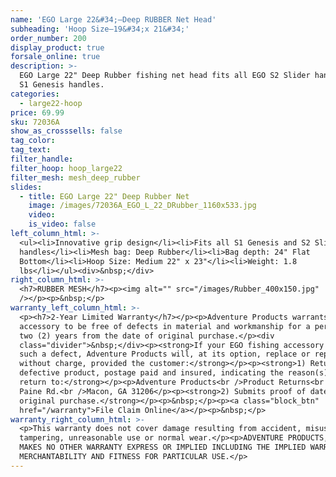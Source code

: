 ```yaml
---
name: 'EGO Large 22&#34;—Deep RUBBER Net Head'
subheading: 'Hoop Size—19&#34;x 21&#34;'
order_number: 200
display_product: true
forsale_online: true
description: >-
  EGO Large 22" Deep Rubber fishing net head fits all EGO S2 Slider handles and
  S1 Genesis handles.
categories:
  - large22-hoop
price: 69.99
sku: 72036A
show_as_crosssells: false
tag_color:
tag_text:
filter_handle:
filter_hoop: hoop_large22
filter_mesh: mesh_deep_rubber
slides:
  - title: EGO Large 22" Deep Rubber Net
    image: /images/72036A_EGO_L_22_DRubber_1160x533.jpg
    video:
    is_video: false
left_column_html: >-
  <ul><li>Innovative grip design</li><li>Fits all S1 Genesis and S2 Slider
  handles</li><li>Mesh bag: Deep Rubber</li><li>Bag depth: 24" Flat
  Bottom</li><li>Hoop Size: Medium 22" x 23"</li><li>Weight: 1.8
  lbs</li></ul><div>&nbsp;</div>
right_column_html: >-
  <h7>RUBBER MESH</h7><p><img alt="" src="/images/Rubber_400x150.jpg"
  /></p><p>&nbsp;</p>
warranty_left_column_html: >-
  <p><h7>2-Year Limited Warranty</h7></p><p>Adventure Products warrants your EGO
  accessory to be free of defects in material and workmanship for a period of
  two (2) years from the date of original purchase.</p><div
  class="divider">&nbsp;</div><p><strong>If your EGO fishing accessory exhibits
  such a defect, Adventure Products will, at its option, replace or repair it
  without charge, provided the customer:</strong></p><p><strong>1) Returns the
  defective product, postage paid and insured, indicating the reason(s) for the
  return to:</strong></p><p>Adventure Products<br />Product Returns<br />889 Guy
  Paine Rd.<br />Macon, GA 31206</p><p><strong>2) Submits proof of date of
  original purchase.</strong></p><p>&nbsp;</p><p><a class="block_btn"
  href="/warranty">File Claim Online</a></p><p>&nbsp;</p>
warranty_right_column_html: >-
  <p>This warranty does not cover damage resulting from accident, misuse, abuse,
  tampering, unreasonable use or normal wear.</p><p>ADVENTURE PRODUCTS, INC.
  MAKES NO OTHER WARRANTY EXPRESS OR IMPLIED INCLUDING THE IMPLIED WARRANTIES OF
  MERCHANTABILITY AND FITNESS FOR PARTICULAR USE.</p>
---
```


